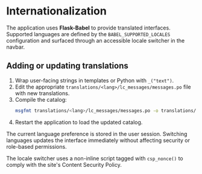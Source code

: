 # Internationalization

The application uses **Flask-Babel** to provide translated interfaces. Supported languages are defined by the `BABEL_SUPPORTED_LOCALES` configuration and surfaced through an accessible locale switcher in the navbar.

## Adding or updating translations

1. Wrap user-facing strings in templates or Python with `_("text")`.
2. Edit the appropriate `translations/<lang>/lc_messages/messages.po` file with new translations.
3. Compile the catalog:
   ```bash
   msgfmt translations/<lang>/lc_messages/messages.po -o translations/<lang>/lc_messages/messages.mo
   ```
4. Restart the application to load the updated catalog.

The current language preference is stored in the user session. Switching languages updates the interface immediately without affecting security or role-based permissions.

The locale switcher uses a non-inline script tagged with `csp_nonce()` to comply with the site's Content Security Policy.
